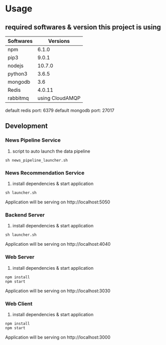 # Usage

## required softwares & version this project is using

| Softwares | Versions        |
| --------- | --------------- |
| npm       | 6.1.0           |
| pip3      | 9.0.1           |
| nodejs    | 10.7.0          |
| python3   | 3.6.5           |
| mongodb   | 3.6             |
| Redis     | 4.0.11          |
| rabbitmq  | using CloudAMQP |

default redis port: 6379
default mongodb port: 27017

## Development

### News Pipeline Service

1. script to auto launch the data pipeline

```terminal
sh news_pipeline_launcher.sh
```

### News Recommendation Service

1. install dependencies & start application

```terminal
sh launcher.sh
```

Application will be serving on http://localhost:5050

### Backend Server

1. install dependencies & start application

```terminal
sh launcher.sh
```

Application will be serving on http://localhost:4040

### Web Server

1. install dependencies & start application

```terminal
npm install
npm start
```

Application will be serving on http://localhost:3030

### Web Client

1. install dependencies & start application

```terminal
npm install
npm start
```

Application will be serving on http://localhost:3000
